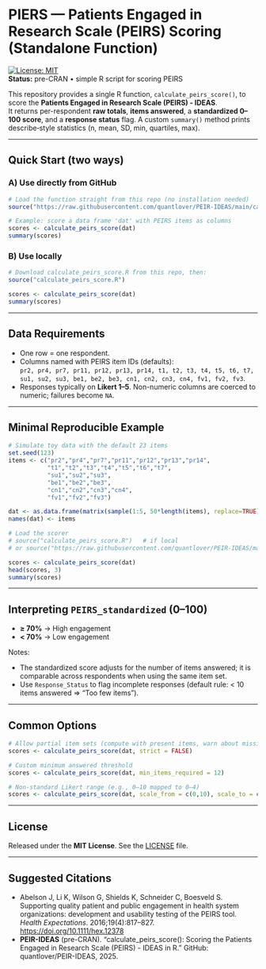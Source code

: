# PIERS — Patients Engaged in Research Scale (PEIRS) Scoring (Standalone Function)

[![License: MIT](https://img.shields.io/badge/License-MIT-green.svg)](LICENSE)  
**Status:** pre-CRAN • simple R script for scoring PEIRS

This repository provides a single R function, `calculate_peirs_score()`, to score the **Patients Engaged in Research Scale (PEIRS) - IDEAS**.  
It returns per-respondent **raw totals**, **items answered**, a **standardized 0–100 score**, and a **response status** flag. A custom `summary()` method prints describe‑style statistics (n, mean, SD, min, quartiles, max).

---

## Quick Start (two ways)

### A) Use directly from GitHub


```r
# Load the function straight from this repo (no installation needed)
source("https://raw.githubusercontent.com/quantlover/PEIR-IDEAS/main/calculate_peirs_score.R")

# Example: score a data frame 'dat' with PEIRS items as columns
scores <- calculate_peirs_score(dat)
summary(scores)
```

### B) Use locally
```r
# Download calculate_peirs_score.R from this repo, then:
source("calculate_peirs_score.R")

scores <- calculate_peirs_score(dat)
summary(scores)
```

---

## Data Requirements

- One row = one respondent.
- Columns named with PEIRS item IDs (defaults):  
  `pr2, pr4, pr7, pr11, pr12, pr13, pr14, t1, t2, t3, t4, t5, t6, t7, su1, su2, su3, be1, be2, be3, cn1, cn2, cn3, cn4, fv1, fv2, fv3`.  
- Responses typically on **Likert 1–5**. Non-numeric columns are coerced to numeric; failures become `NA`.

---

## Minimal Reproducible Example

```r
# Simulate toy data with the default 23 items
set.seed(123)
items <- c("pr2","pr4","pr7","pr11","pr12","pr13","pr14",
           "t1","t2","t3","t4","t5","t6","t7",
           "su1","su2","su3",
           "be1","be2","be3",
           "cn1","cn2","cn3","cn4",
           "fv1","fv2","fv3")

dat <- as.data.frame(matrix(sample(1:5, 50*length(items), replace=TRUE), nrow=50))
names(dat) <- items

# Load the scorer
# source("calculate_peirs_score.R")   # if local
# or source("https://raw.githubusercontent.com/quantlover/PEIR-IDEAS/main/calculate_peirs_score.R")

scores <- calculate_peirs_score(dat)
head(scores, 3)
summary(scores)
```

---

## Interpreting `PEIRS_standardized` (0–100)

- **≥ 70%** → High engagement  
- **< 70%** → Low engagement  

Notes:
- The standardized score adjusts for the number of items answered; it is comparable across respondents when using the same item set.
- Use `Response_Status` to flag incomplete responses (default rule: < 10 items answered ⇒ “Too few items”).

---

## Common Options

```r
# Allow partial item sets (compute with present items, warn about missing)
scores <- calculate_peirs_score(dat, strict = FALSE)

# Custom minimum answered threshold
scores <- calculate_peirs_score(dat, min_items_required = 12)

# Non-standard Likert range (e.g., 0–10 mapped to 0–4)
scores <- calculate_peirs_score(dat, scale_from = c(0,10), scale_to = c(0,4))
```

---

## License

Released under the **MIT License**. See the [LICENSE](LICENSE) file.

---

## Suggested Citations

- Abelson J, Li K, Wilson G, Shields K, Schneider C, Boesveld S. Supporting quality patient and public engagement in health system organizations: development and usability testing of the PEIRS tool. *Health Expectations*. 2016;19(4):817–827. https://doi.org/10.1111/hex.12378  
- **PEIR-IDEAS** (pre-CRAN). “calculate_peirs_score(): Scoring the Patients Engaged in Research Scale (PEIRS) - IDEAS in R.” GitHub: quantlover/PEIR-IDEAS, 2025.
